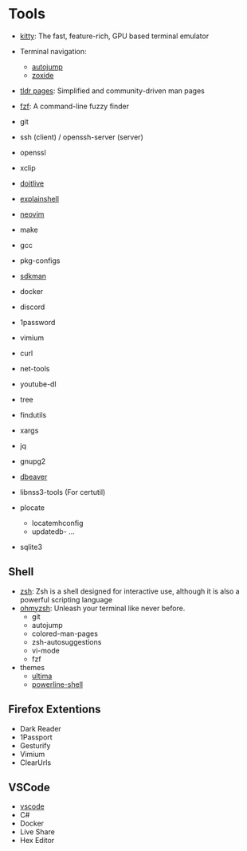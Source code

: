 # Tools

- [kitty](https://sw.kovidgoyal.net/kitty/): The fast, feature-rich, GPU based terminal emulator
- Terminal navigation:
  - [autojump](https://github.com/wting/autojump)
  - [zoxide](https://github.com/ajeetdsouza/zoxide)
- [tldr pages](https://tldr.sh/): Simplified and community-driven man pages
- [fzf](https://github.com/junegunn/fzf): A command-line fuzzy finder

- git
- ssh (client) / openssh-server (server)
- openssl
- xclip
- [doitlive](https://doitlive.readthedocs.io/en/stable/)
- [explainshell](https://explainshell.com/)
- [neovim](https://neovim.io/)
- make
- gcc
- pkg-configs
- [sdkman](https://sdkman.io/install)
- docker
- discord
- 1password
- vimium
- curl
- net-tools
- youtube-dl
- tree
- findutils
- xargs
- jq
- gnupg2

- [dbeaver](https://dbeaver.io/download/)
- libnss3-tools (For certutil)
- plocate
  - locatemhconfig
  - updatedb- ...

- sqlite3

## Shell

- [zsh](https://www.zsh.org/): Zsh is a shell designed for interactive use, although it is also a powerful scripting language
- [ohmyzsh](https://ohmyz.sh/): Unleash your terminal like  never before.
  - git
  - autojump
  - colored-man-pages
  - zsh-autosuggestions
  - vi-mode
  - fzf
- themes
  - [ultima](https://github.com/egorlem/ultima.zsh-theme)
  - [powerline-shell](https://github.com/b-ryan/powerline-shell)

## Firefox Extentions

- Dark Reader
- 1Passport
- Gesturify
- Vimium
- ClearUrls

## VSCode

- [vscode](https://code.visualstudio.com/docs/?dv=linux64_deb)
- C#
- Docker
- Live Share
- Hex Editor
